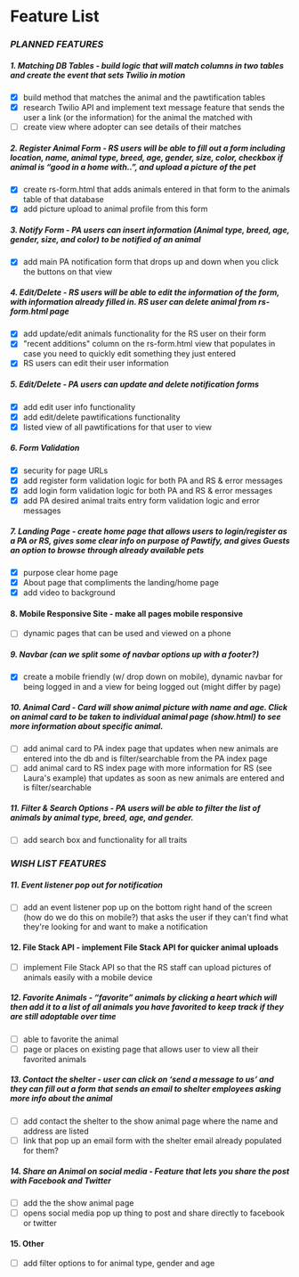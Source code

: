 # Feature List

### *PLANNED FEATURES*
##### 1. Matching DB Tables - build logic that will match columns in two tables and create the event that sets Twilio in motion
- [X] build method that matches the animal and the pawtification tables
- [X] research Twilio API and implement text message feature that sends the user a link (or the information) for the animal the matched with
- [ ] create view where adopter can see details of their matches
##### 2. Register Animal Form - RS users will be able to fill out a form including location, name, animal type, breed, age, gender, size, color, checkbox if animal is “good in a home with..”, and upload a picture of the pet
- [X] create rs-form.html that adds animals entered in that form to the animals table of that database
- [X] add picture upload to animal profile from this form
##### 3. Notify Form - PA users can insert information (Animal type, breed, age, gender, size, and color) to be notified of an animal
- [X] add main PA notification form that drops up and down when you click the buttons on that view
##### 4. Edit/Delete - RS users will be able to edit the information of the form, with information already filled in. RS user can delete animal from rs-form.html page
- [X] add update/edit animals functionality for the RS user on their form
- [X] "recent additions" column on the rs-form.html view that populates in case you need to quickly edit something they just entered
- [X] RS users can edit their user information
##### 5. Edit/Delete - PA users can update and delete notification forms 
- [X] add edit user info functionality
- [X] add edit/delete pawtifications functionality
- [X] listed view of all pawtifications for that user to view
##### 6. Form Validation
- [X] security for page URLs
- [X] add register form validation logic for both PA and RS & error messages
- [X] add login form validation logic for both PA and RS & error messages
- [X] add PA desired animal traits entry form validation logic and error messages
##### 7. Landing Page - create home page that allows users to login/register as a PA or RS, gives some clear info on purpose of Pawtify, and gives Guests an option to browse through already available pets
- [X] purpose clear home page
- [X] About page that compliments the landing/home page
- [X] add video to background
#### 8. Mobile Responsive Site - make all pages mobile responsive
- [ ] dynamic pages that can be used and viewed on a phone
##### 9. Navbar (can we split some of navbar options up with a footer?)
- [X] create a mobile friendly (w/ drop down on mobile), dynamic navbar for being logged in and a view for being logged out (might differ by page)
##### 10. Animal Card - Card will show animal picture with name and age. Click on animal card to be taken to individual animal page (show.html) to see more information about specific animal.
- [ ] add animal card to PA index page that updates when new animals are entered into the db and is filter/searchable from the PA index page
- [ ] add animal card to RS index page with more information for RS (see Laura's example) that updates as soon as new animals are entered and is filter/searchable
##### 11. Filter & Search Options - PA users will be able to filter the list of animals by animal type, breed, age, and gender.
- [ ] add search box and functionality for all traits
 
### *WISH LIST FEATURES*
##### 11. Event listener pop out for notification
- [ ] add an event listener pop up on the bottom right hand of the screen (how do we do this on mobile?) that asks the user if they can't find what they're looking for and want to make a notification
#### 12. File Stack API - implement File Stack API for quicker animal uploads
- [ ] implement File Stack API so that the RS staff can upload pictures of animals easily with a mobile device
##### 12. Favorite Animals - “favorite” animals by clicking a heart which will then add it to a list of all animals you have favorited to keep track if they are still adoptable over time
- [ ] able to favorite the animal
- [ ] page or places on existing page that allows user to view all their favorited animals
##### 13. Contact the shelter - user can click on ‘send a message to us’ and they can fill out a form that sends an email to shelter employees asking more info about the animal
- [ ] add contact the shelter to the show animal page where the name and address are listed 
- [ ] link that pop up an email form with the shelter email already populated for them?
##### 14. Share an Animal on social media - Feature that lets you share the post with Facebook and Twitter
- [ ] add the the show animal page
- [ ] opens social media pop up thing to post and share directly to facebook or twitter
#### 15. Other
- [ ] add filter options to for animal type, gender and age